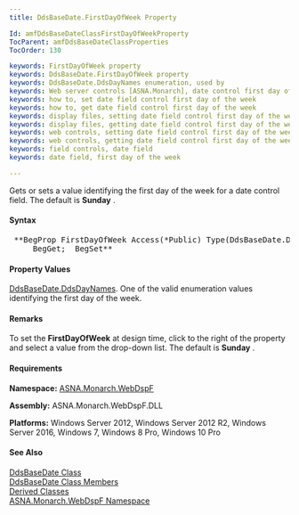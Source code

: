 ```yaml
---
title: DdsBaseDate.FirstDayOfWeek Property

Id: amfDdsBaseDateClassFirstDayOfWeekProperty
TocParent: amfDdsBaseDateClassProperties
TocOrder: 130

keywords: FirstDayOfWeek property
keywords: DdsBaseDate.FirstDayOfWeek property
keywords: DdsBaseDate.DdsDayNames enumeration, used by
keywords: Web server controls [ASNA.Monarch], date control first day of the week
keywords: how to, set date field control first day of the week
keywords: how to, get date field control first day of the week
keywords: display files, setting date field control first day of the week
keywords: display files, getting date field control first day of the week
keywords: web controls, setting date field control first day of the week
keywords: web controls, getting date field control first day of the week
keywords: field controls, date field
keywords: date field, first day of the week

---
```


Gets or sets a value identifying the first day of the week for a date control field. The default is **Sunday** .

#### Syntax
<pre class="syntax"> **BegProp FirstDayOfWeek Access(*Public) Type(DdsBaseDate.DdsDayNames)
     BegGet;  BegSet** </pre>

#### Property Values
[ DdsBaseDate.DdsDayNames](amfDdsDayNamesEnumeration.html). One of the valid enumeration values identifying the first day of the week.

#### Remarks
To set the **FirstDayOfWeek** at design time, click to the right of the property and select a value from the drop-down list. The default is **Sunday** .

#### Requirements
**Namespace:** [ASNA.Monarch.WebDspF](amfWebDspFNamespace.html)

**Assembly:** ASNA.Monarch.WebDspF.DLL

**Platforms:** Windows Server 2012, Windows Server 2012 R2, Windows Server 2016, Windows 7, Windows 8 Pro, Windows 10 Pro

#### See Also
[DdsBaseDate Class](amfDdsBaseDateClass.html) <br /> [ DdsBaseDate Class Members](amfDdsBaseDateClassMembers.html) <br /> [ Derived Classes](amfDdsBaseDateDerivedClasses.html) <br />[ ASNA.Monarch.WebDspF Namespace](amfWebDspFNamespace.html)

